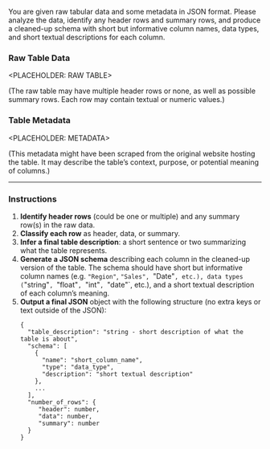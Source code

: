 You are given raw tabular data and some metadata in JSON format. Please analyze the data, identify any header rows and summary rows, and produce a cleaned-up schema with short but informative column names, data types, and short textual descriptions for each column.

### Raw Table Data
<PLACEHOLDER: RAW TABLE>

(The raw table may have multiple header rows or none, as well as possible summary rows. Each row may contain textual or numeric values.)

### Table Metadata
<PLACEHOLDER: METADATA>

(This metadata might have been scraped from the original website hosting the table. It may describe the table’s context, purpose, or potential meaning of columns.)

---

### Instructions

1. **Identify header rows** (could be one or multiple) and any summary row(s) in the raw data.  
2. **Classify each row** as header, data, or summary.  
3. **Infer a final table description**: a short sentence or two summarizing what the table represents.  
4. **Generate a JSON schema** describing each column in the cleaned-up version of the table. The schema should have short but informative column names (e.g. `"Region"`, `"Sales", `"Date"`, etc.), data types (`"string"`, `"float"`, `"int"`, `"date"`, etc.), and a short textual description of each column’s meaning.  
5. **Output a final JSON** object with the following structure (no extra keys or text outside of the JSON):
   ```jsonc
   {
     "table_description": "string - short description of what the table is about",
     "schema": [
       {
         "name": "short_column_name",
         "type": "data_type",
         "description": "short textual description"
       },
       ...
     ],
     "number_of_rows": {
        "header": number,
        "data": number,
        "summary": number
     }
   }
